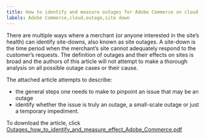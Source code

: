 ```yaml
---
title: How to identify and measure outages for Adobe Commerce on cloud
labels: Adobe Commerce,cloud,outage,site down
---
```


There are multiple ways where a merchant (or anyone interested in the site’s health) can identify site-downs, also known as site outages. A site-down is the time period when the merchant’s site cannot adequately respond to the customer’s requests. The definition of outages and their effects on sites is broad and the authors of this article will not attempt to make a thorough analysis on all possible outage cases or their cause.

The attached article attempts to describe:

* the general steps one needs to make to pinpoint an issue that may be an outage
* identify whether the issue is truly an outage, a small-scale outage or just a temporary impediment.

To download the article, click [Outages_how_to_identify_and_measure_effect_Adobe_Commerce.pdf](assets/Outages_how_to_identify_and_measure_effect_Adobe_Commerce.pdf)
